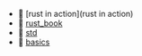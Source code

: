 * 📂 [rust in action](rust in action)
* 📂 [rust_book](rust_book)
* 📂 [std](std)
* 📄 [basics](basics.md)

